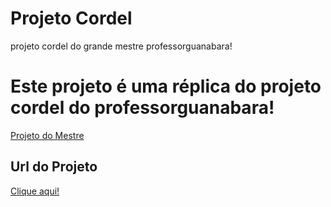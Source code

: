 # Projeto Cordel
 projeto cordel do grande mestre professorguanabara!

 <h1>Este projeto é uma réplica do projeto cordel do professorguanabara!</h1>

 <p><a href="https://github.com/professorguanabara/projeto-cordel">Projeto do Mestre</a></p>

 <h2>Url do Projeto</h2>

<p><a href="https://arthurferreira-dev.github.io/Projeto-Cordel/">Clique aqui!</a></p>